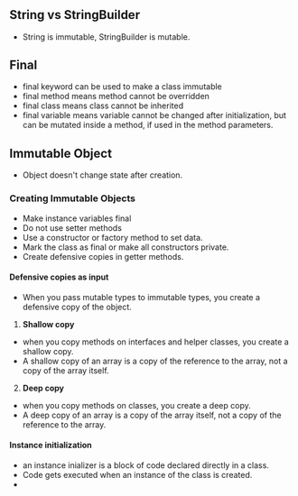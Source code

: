 # 
## String vs StringBuilder
- String is immutable, StringBuilder is mutable. 
## Final
- final keyword can be used to make a class immutable
- final method means method cannot be overridden
- final class means class cannot be inherited
- final variable means variable cannot be changed after initialization, but can be mutated inside a method, if used in the method parameters.

## Immutable Object
- Object doesn't change state after creation.
### Creating Immutable Objects
- Make instance variables final
- Do  not use setter methods
- Use a constructor or factory method to set data.
- Mark the class as final or make all constructors private.
- Create defensive copies in getter methods.

#### Defensive copies as input
- When you pass mutable types to immutable types, you create a defensive copy of the object.
1. **Shallow copy**
- when you copy methods on interfaces and helper classes, you create a shallow copy.
- A shallow copy of an array is a copy of the reference to the array, not a copy of the array itself.
2. **Deep copy**
- when you copy methods on classes, you create a deep copy.
- A deep copy of an array is a copy of the array itself, not a copy of the reference to the array.

#### Instance initialization
- an instance inializer is a block of code declared directly in a class.
- Code gets executed when an instance of the class is created.
- 
